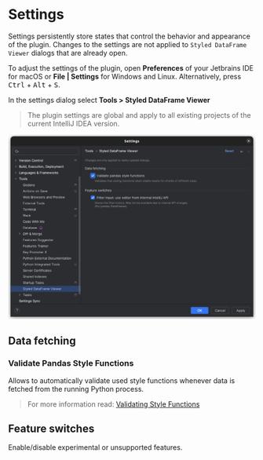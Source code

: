 # Settings
Settings persistently store states that control the behavior and appearance of the plugin.
Changes to the settings are not applied to `Styled DataFrame Viewer` dialogs that are already open.

To adjust the settings of the plugin, open **Preferences** of your Jetbrains IDE for macOS or **File | Settings** for Windows and Linux.
Alternatively, press <kbd>Ctrl</kbd> + <kbd>Alt</kbd> + <kbd>S</kbd>.

In the settings dialog select **Tools > Styled DataFrame Viewer**

> The plugin settings are global and apply to all existing projects of the current IntelliJ IDEA version.

![settings](images/settings/settings.png)

## Data fetching

### Validate Pandas Style Functions

Allows to automatically validate used style functions whenever data is fetched from the running Python process.
> For more information read: [Validating Style Functions](VALIDATING_STYLE_FUNCTIONS.md)

## Feature switches
Enable/disable experimental or unsupported features.
